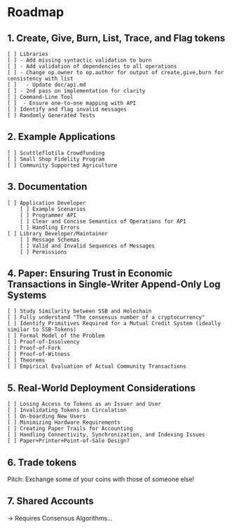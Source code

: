 # Roadmap

## 1. Create, Give, Burn, List, Trace, and Flag tokens

    [ ] Libraries
    [ ] - Add missing syntactic validation to burn
    [ ] - Add validation of dependencies to all operations
    [ ] - Change op.owner to op.author for output of create,give,burn for consistency with list
    [ ]   - Update doc/api.md
    [ ] - 2nd pass on implementation for clarity
    [ ] Command-Line Tool
    [ ]  - Ensure one-to-one mapping with API
    [ ] Identify and flag invalid messages
    [ ] Randomly Generated Tests

## 2. Example Applications

    [ ] Scuttleflotila Crowdfunding
    [ ] Small Shop Fidelity Program
    [ ] Community Supported Agriculture

## 3. Documentation

    [ ] Application Developer
        [ ] Example Scenarios
        [ ] Programmer API
        [ ] Clear and Concise Semantics of Operations for API
        [ ] Handling Errors
    [ ] Library Developer/Maintainer
        [ ] Message Schemas
        [ ] Valid and Invalid Sequences of Messages
        [ ] Permissions

## 4. Paper: Ensuring Trust in Economic Transactions in Single-Writer Append-Only Log Systems

    [ ] Study Similarity between SSB and Holochain
    [ ] Fully understand "The consensus number of a cryptocurrency"
    [ ] Identify Primitives Required for a Mutual Credit System (ideally similar to SSB-Tokens)
    [ ] Formal Model of the Problem
    [ ] Proof-of-Insolvency
    [ ] Proof-of-Fork
    [ ] Proof-of-Witness
    [ ] Theorems
    [ ] Empirical Evaluation of Actual Community Transactions

## 5. Real-World Deployment Considerations

    [ ] Losing Access to Tokens as an Issuer and User
    [ ] Invalidating Tokens in Circulation
    [ ] On-boarding New Users 
    [ ] Minimizing Hardware Requirements
    [ ] Creating Paper Trails for Accounting
    [ ] Handling Connectivity, Synchronization, and Indexing Issues 
    [ ] Paper+Printer+Point-of-Sale Design?

## 6. Trade tokens

Pitch: Exchange some of your coins with those of someone else!

## 7. Shared Accounts

-> Requires Consensus Algorithms...
